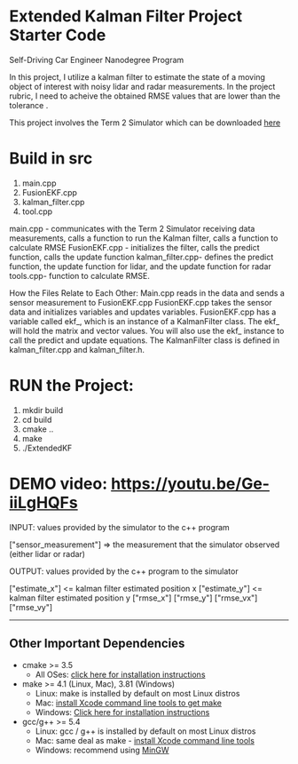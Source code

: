 # Extended Kalman Filter Project Starter Code
Self-Driving Car Engineer Nanodegree Program

In this project, I utilize a kalman filter to estimate the state of a moving object of interest with noisy lidar and radar measurements. In the project rubric, I need to acheive the obtained RMSE values that are lower than the tolerance . 

This project involves the Term 2 Simulator which can be downloaded [here](https://github.com/udacity/self-driving-car-sim/releases)

# Build in src

1. main.cpp
2. FusionEKF.cpp
3. kalman_filter.cpp
4. tool.cpp

main.cpp - communicates with the Term 2 Simulator receiving data measurements, calls a function to run the Kalman filter, calls a function to calculate RMSE
FusionEKF.cpp - initializes the filter, calls the predict function, calls the update function
kalman_filter.cpp- defines the predict function, the update function for lidar, and the update function for radar
tools.cpp- function to calculate RMSE.


How the Files Relate to Each Other:
Main.cpp reads in the data and sends a sensor measurement to FusionEKF.cpp
FusionEKF.cpp takes the sensor data and initializes variables and updates variables. 
FusionEKF.cpp has a variable called ekf_, which is an instance of a KalmanFilter class. 
The ekf_ will hold the matrix and vector values. You will also use the ekf_ instance to call the predict and update equations.
The KalmanFilter class is defined in kalman_filter.cpp and kalman_filter.h. 

# RUN the Project:

1. mkdir build
2. cd build
3. cmake ..
4. make
5. ./ExtendedKF

# DEMO video: https://youtu.be/Ge-iiLgHQFs


INPUT: values provided by the simulator to the c++ program

["sensor_measurement"] => the measurement that the simulator observed (either lidar or radar)

OUTPUT: values provided by the c++ program to the simulator

["estimate_x"] <= kalman filter estimated position x
["estimate_y"] <= kalman filter estimated position y
["rmse_x"]
["rmse_y"]
["rmse_vx"]
["rmse_vy"]

---

## Other Important Dependencies

* cmake >= 3.5
  * All OSes: [click here for installation instructions](https://cmake.org/install/)
* make >= 4.1 (Linux, Mac), 3.81 (Windows)
  * Linux: make is installed by default on most Linux distros
  * Mac: [install Xcode command line tools to get make](https://developer.apple.com/xcode/features/)
  * Windows: [Click here for installation instructions](http://gnuwin32.sourceforge.net/packages/make.htm)
* gcc/g++ >= 5.4
  * Linux: gcc / g++ is installed by default on most Linux distros
  * Mac: same deal as make - [install Xcode command line tools](https://developer.apple.com/xcode/features/)
  * Windows: recommend using [MinGW](http://www.mingw.org/)






